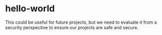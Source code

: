 hello-world
===========

This could be useful for future projects, but we need to evaluate it from a security perspective to ensure our projects are safe and secure.
